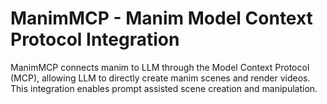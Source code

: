 # ManimMCP - Manim Model Context Protocol Integration

ManimMCP connects manim to LLM through the Model Context Protocol (MCP), allowing LLM to directly create manim scenes and render videos. This integration enables prompt assisted scene creation and manipulation.